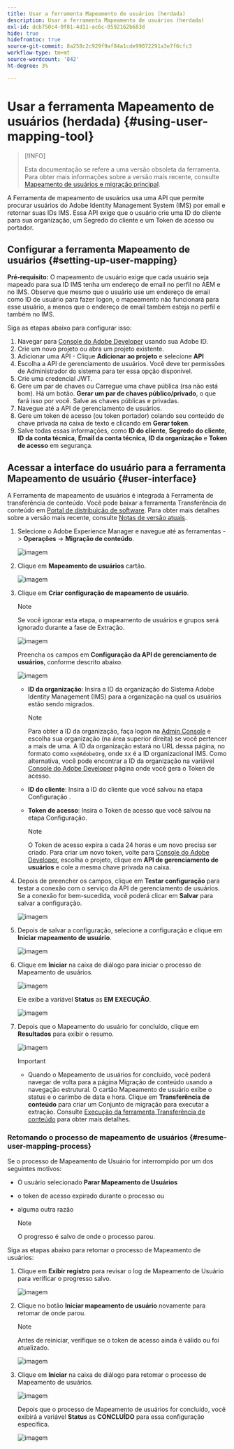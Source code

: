 ```yaml
---
title: Usar a ferramenta Mapeamento de usuários (herdada)
description: Usar a ferramenta Mapeamento de usuários (herdada)
exl-id: dcb750c4-0f81-4d11-ac6c-0592162b683d
hide: true
hidefromtoc: true
source-git-commit: 8a258c2c929f9af84a1cde99072291a3e7f6cfc3
workflow-type: tm+mt
source-wordcount: '842'
ht-degree: 3%

---
```


# Usar a ferramenta Mapeamento de usuários (herdada) {#using-user-mapping-tool}

>[!INFO]
>
>Esta documentação se refere a uma versão obsoleta da ferramenta. Para obter mais informações sobre a versão mais recente, consulte [Mapeamento de usuários e migração principal](/help/journey-migration/content-transfer-tool/using-content-transfer-tool/user-mapping-and-migration.md).

A Ferramenta de mapeamento de usuários usa uma API que permite procurar usuários do Adobe Identity Management System (IMS) por email e retornar suas IDs IMS. Essa API exige que o usuário crie uma ID do cliente para sua organização, um Segredo do cliente e um Token de acesso ou portador.

## Configurar a ferramenta Mapeamento de usuários {#setting-up-user-mapping}

**Pré-requisito:** O mapeamento de usuário exige que cada usuário seja mapeado para sua ID IMS tenha um endereço de email no perfil no AEM e no IMS.  Observe que mesmo que o usuário use um endereço de email como ID de usuário para fazer logon, o mapeamento não funcionará para esse usuário, a menos que o endereço de email também esteja no perfil e também no IMS.

Siga as etapas abaixo para configurar isso:

1. Navegar para [Console do Adobe Developer](https://console.adobe.io) usando sua Adobe ID.
1. Crie um novo projeto ou abra um projeto existente.
1. Adicionar uma API - Clique **Adicionar ao projeto** e selecione **API**
1. Escolha a API de gerenciamento de usuários.  Você deve ter permissões de Administrador do sistema para ter essa opção disponível.
1. Crie uma credencial JWT.
1. Gere um par de chaves ou Carregue uma chave pública (rsa não está bom).  Há um botão. **Gerar um par de chaves público/privado**, o que fará isso por você.  Salve as chaves públicas e privadas.
1. Navegue até a API de gerenciamento de usuários.
1. Gere um token de acesso (ou token portador) colando seu conteúdo de chave privada na caixa de texto e clicando em **Gerar token**.
1. Salve todas essas informações, como **ID do cliente**, **Segredo do cliente**, **ID da conta técnica**, **Email da conta técnica**, **ID da organização** e **Token de acesso** em segurança.

## Acessar a interface do usuário para a ferramenta Mapeamento de usuário {#user-interface}

A Ferramenta de mapeamento de usuários é integrada à Ferramenta de transferência de conteúdo. Você pode baixar a ferramenta Transferência de conteúdo em [Portal de distribuição de software](https://experience.adobe.com/#/downloads/content/software-distribution/en/aemcloud.html). Para obter mais detalhes sobre a versão mais recente, consulte [Notas de versão atuais](/help/release-notes/release-notes-cloud/release-notes-current.md).

1. Selecione o Adobe Experience Manager e navegue até as ferramentas -> **Operações** -> **Migração de conteúdo**.

   ![imagem](/help/journey-migration/content-transfer-tool/assets-user-mapping/user-mapping-access1.png)

1. Clique em **Mapeamento de usuários** cartão.

   ![imagem](/help/journey-migration/content-transfer-tool/assets-user-mapping/user-mapping-access2.png)

1. Clique em **Criar configuração de mapeamento de usuário**.

   >[!NOTE]
   >Se você ignorar esta etapa, o mapeamento de usuários e grupos será ignorado durante a fase de Extração.

   ![imagem](/help/journey-migration/content-transfer-tool/assets-user-mapping/user-mapping-access5.png)

   Preencha os campos em **Configuração da API de gerenciamento de usuários**, conforme descrito abaixo.

   ![imagem](/help/journey-migration/content-transfer-tool/assets-user-mapping/user-mapping-access3.png)


   * **ID da organização**: Insira a ID da organização do Sistema Adobe Identity Management (IMS) para a organização na qual os usuários estão sendo migrados.

      >[!NOTE]
      >Para obter a ID da organização, faça logon na [Admin Console](https://adminconsole.adobe.com/) e escolha sua organização (na área superior direita) se você pertencer a mais de uma. A ID da organização estará no URL dessa página, no formato como `xx@AdobeOrg`, onde xx é a ID organizacional IMS.  Como alternativa, você pode encontrar a ID da organização na variável [Console do Adobe Developer](https://console.adobe.io) página onde você gera o Token de acesso.

   * **ID do cliente**: Insira a ID do cliente que você salvou na etapa Configuração .

   * **Token de acesso**: Insira o Token de acesso que você salvou na etapa Configuração.

      >[!NOTE]
      >O Token de acesso expira a cada 24 horas e um novo precisa ser criado. Para criar um novo token, volte para [Console do Adobe Developer](https://console.adobe.io), escolha o projeto, clique em **API de gerenciamento de usuários** e cole a mesma chave privada na caixa.

1. Depois de preencher os campos, clique em **Testar configuração** para testar a conexão com o serviço da API de gerenciamento de usuários. Se a conexão for bem-sucedida, você poderá clicar em **Salvar** para salvar a configuração.

   ![imagem](/help/journey-migration/content-transfer-tool/assets-user-mapping/user-mapping-access4.png)

1. Depois de salvar a configuração, selecione a configuração e clique em **Iniciar mapeamento de usuário**.

   ![imagem](/help/journey-migration/content-transfer-tool/assets-user-mapping/user-mapping-landing4.png)

1. Clique em **Iniciar** na caixa de diálogo para iniciar o processo de Mapeamento de usuários.

   ![imagem](/help/journey-migration/content-transfer-tool/assets-user-mapping/resume-user-mapping3.png)

   Ele exibe a variável **Status** as **EM EXECUÇÃO**.

   ![imagem](/help/journey-migration/content-transfer-tool/assets-user-mapping/user-mapping-start1.png)


1. Depois que o Mapeamento do usuário for concluído, clique em **Resultados** para exibir o resumo.

   ![imagem](/help/journey-migration/content-transfer-tool/assets-user-mapping/user-mapping-landing5.png)

   >[!IMPORTANT]
   >* Quando o Mapeamento de usuários for concluído, você poderá navegar de volta para a página Migração de conteúdo usando a navegação estrutural. O cartão Mapeamento de usuário exibe o status e o carimbo de data e hora. Clique em **Transferência de conteúdo** para criar um Conjunto de migração para executar a extração. Consulte [Execução da ferramenta Transferência de conteúdo](https://experienceleague.adobe.com/docs/experience-manager-cloud-service/moving/cloud-migration/content-transfer-tool/using-content-transfer-tool.html?lang=en#running-tool) para obter mais detalhes.


### Retomando o processo de mapeamento de usuários {#resume-user-mapping-process}

Se o processo de Mapeamento de Usuário for interrompido por um dos seguintes motivos:

* O usuário selecionado **Parar Mapeamento de Usuários**
* o token de acesso expirado durante o processo ou
* alguma outra razão

   >[!NOTE]
   >O progresso é salvo de onde o processo parou.

Siga as etapas abaixo para retomar o processo de Mapeamento de usuários:

1. Clique em **Exibir registro** para revisar o log de Mapeamento de Usuário para verificar o progresso salvo.

   ![imagem](/help/journey-migration/content-transfer-tool/assets-user-mapping/resume-user-mapping1.png)

1. Clique no botão **Iniciar mapeamento de usuário** novamente para retomar de onde parou.

   >[!NOTE]
   >Antes de reiniciar, verifique se o token de acesso ainda é válido ou foi atualizado.

   ![imagem](/help/journey-migration/content-transfer-tool/assets-user-mapping/resume-user-mapping2.png)

1. Clique em **Iniciar** na caixa de diálogo para retomar o processo de Mapeamento de usuários.

   ![imagem](/help/journey-migration/content-transfer-tool/assets-user-mapping/resume-user-mapping3.png)

   Depois que o processo de Mapeamento de usuários for concluído, você exibirá a variável **Status** as **CONCLUÍDO** para essa configuração específica.

   ![imagem](/help/journey-migration/content-transfer-tool/assets-user-mapping/resume-user-mapping4.png)
